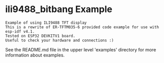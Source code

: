 # ili9488_bitbang Example

    Example of using ILI9488 TFT display
    This is a rewrite of ER-TFTM035-6 provided code example for use with esp-idf v4.1.
    Tested on ESP32 DEVKITV1 board.
    Useful to check your hardware and connections :)

See the README.md file in the upper level 'examples' directory for more information about examples.

